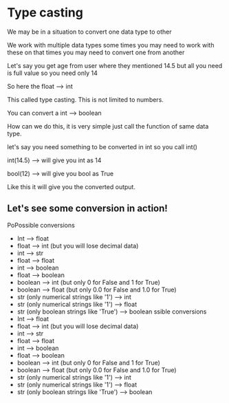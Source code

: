 # Type casting

We may be in a situation to convert one data type to other

We work with multiple data types some times you may need to work with these on that times you may need to convert one from another

Let's say you get age from user where they mentioned 14.5 but all you need is full value so you need only 14 

So here the float --> int

This called type casting. This is not limited to numbers.

You can convert a int --> boolean

How can we do this, it is very simple just call the function of same data type.

let's say you need something to be converted in int so you call int()

int(14.5) --> will give you int as 14

bool(12) --> will give you bool as True

Like this it will give you the converted output.
## Let's see some conversion in action!













PoPossible conversions
- Int --> float
- float --> int (but you will lose decimal data)
- int --> str
- float --> float
- int --> boolean
- float --> boolean
- boolean --> int (but only 0 for False and 1 for True)
- boolean --> float (but only 0.0 for False and 1.0 for True)
- str (only numerical strings like '1') --> int
- str (only numerical strings like '1') --> float
- str (only boolean strings like 'True') --> boolean ssible conversions
- Int --> float
- float --> int (but you will lose decimal data)
- int --> str
- float --> float
- int --> boolean
- float --> boolean
- boolean --> int (but only 0 for False and 1 for True)
- boolean --> float (but only 0.0 for False and 1.0 for True)
- str (only numerical strings like '1') --> int
- str (only numerical strings like '1') --> float
- str (only boolean strings like 'True') --> boolean 

